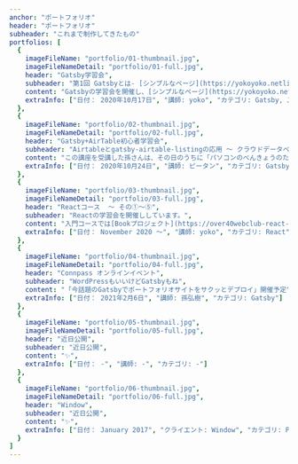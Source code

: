 ```yaml
---
anchor: "ポートフォリオ"
header: "ポートフォリオ"
subheader: "これまで制作してきたもの"
portfolios: [
  {
    imageFileName: "portfolio/01-thumbnail.jpg",
    imageFileNameDetail: "portfolio/01-full.jpg",
    header: "Gatsby学習会",
    subheader: "第1回 Gatsbyとは- [シンプルなページ](https://yokoyoko.netlify.app/)を公開しました。",
    content: "Gatsbyの学習会を開催し、[シンプルなページ](https://yokoyoko.netlify.app/)を公開しました。",
    extraInfo: ["日付： 2020年10月17日", "講師: yoko", "カテゴリ: Gatsby, JSX, Netlify"]
  },
  {
    imageFileName: "portfolio/02-thumbnail.jpg",
    imageFileNameDetail: "portfolio/02-full.jpg",
    header: "Gatsby+AirTable初心者学習会",
    subheader: "Airtableとgatsby-airtable-listingの応用 ～ クラウドデータベースから静的サイトをさくっと作ってみよう",
    content: "この講座を受講した孫さんは、その日のうちに「パソコンのべんきょうのためのリンク(https://takamina-link3.netlify.app/)」を公開しました。",
    extraInfo: ["日付： 2020年10月24日", "講師: ピータン", "カテゴリ: Gatsby, AirTable"]
  },
  {
    imageFileName: "portfolio/03-thumbnail.jpg",
    imageFileNameDetail: "portfolio/03-full.jpg",
    header: "Reactコース  ～ その①〜⑤",
    subheader: "Reactの学習会を開催ししています。",
    content: "入門コースでは[Bookプロジェクト](https://over40webclub-react-basic.netlify.app/)を公開しました。",
    extraInfo: ["日付： November 2020 〜", "講師: yoko", "カテゴリ: React"]
  },
  {
    imageFileName: "portfolio/04-thumbnail.jpg",
    imageFileNameDetail: "portfolio/04-full.jpg",
    header: "Connpass オンラインイベント",
    subheader: "WordPressもいいけどGatsbyもね",
    content: "「今話題のGatsbyでポートフォリオサイトをサクッとデプロイ」開催予定",
    extraInfo: ["日付： 2021年2月6日", "講師: 孫弘樹", "カテゴリ: Gatsby"]
  },
  {
    imageFileName: "portfolio/05-thumbnail.jpg",
    imageFileNameDetail: "portfolio/05-full.jpg",
    header: "近日公開",
    subheader: "近日公開",
    content: "✨",
    extraInfo: ["日付： -", "講師: -", "カテゴリ: -"]
  },
  {
    imageFileName: "portfolio/06-thumbnail.jpg",
    imageFileNameDetail: "portfolio/06-full.jpg",
    header: "Window",
    subheader: "近日公開",
    content: "✨",
    extraInfo: ["日付： January 2017", "クライエント: Window", "カテゴリ: Photography"]
  }
]
---
```

